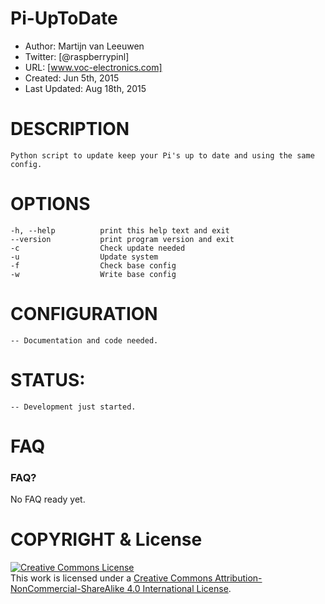 # Pi-UpToDate

- Author: Martijn van Leeuwen
- Twitter: [@raspberrypinl]
- URL: [www.voc-electronics.com]
- Created: Jun 5th, 2015
- Last Updated: Aug 18th, 2015


# DESCRIPTION
    
    Python script to update keep your Pi's up to date and using the same config.
    
# OPTIONS
    -h, --help          print this help text and exit
    --version           print program version and exit
    -c                  Check update needed
    -u                  Update system
    -f                  Check base config
    -w                  Write base config
    
# CONFIGURATION

    -- Documentation and code needed.

# STATUS:

    -- Development just started.

# FAQ

### FAQ?

No FAQ ready yet.

# COPYRIGHT &  License
<a rel="license" href="http://creativecommons.org/licenses/by-nc-sa/4.0/"><img alt="Creative Commons License" style="border-width:0" src="https://i.creativecommons.org/l/by-nc-sa/4.0/88x31.png" /></a><br />This work is licensed under a <a rel="license" href="http://creativecommons.org/licenses/by-nc-sa/4.0/">Creative Commons Attribution-NonCommercial-ShareAlike 4.0 International License</a>.
